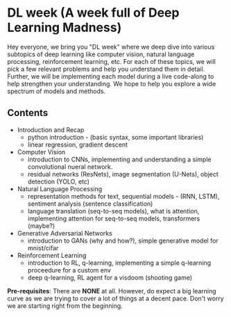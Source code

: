 # DL week (A week full of Deep Learning Madness)

Hey everyone, we bring you "DL week" where we deep dive into various subtopics of deep learning like computer vision, natural language processing, reinforcement learning, etc. For each of these topics, we will pick a few relevant problems and help you understand them in detail. Further, we will be implementing each model during a live code-along to help strengthen your understanding. We hope to help you explore a wide spectrum of models and methods. 

## Contents

- Introduction and Recap
  - python introduction - (basic syntax, some important libraries)
  - linear regression, gradient descent
- Computer Vision
  - introduction to CNNs, implementing and understanding a simple convolutional nueral network.
  - residual networks (ResNets), image segmentation (U-Nets), object detection (YOLO, etc)
- Natural Language Processing
  - representation methods for text, sequential models - (RNN, LSTM), sentiment analysis (sentence classification)
  - language translation (seq-to-seq models), what is attention, implementing attention for seq-to-seq models, transformers (maybe?)  
- Generative Adversarial Networks
  - introduction to GANs (why and how?), simple generative model for mnist/cifar  
- Reinforcement Learning
  - introduction to RL, q-learning, implementing a simple q-learning proceedure for a custom env
  - deep q-learning, RL agent for a visdoom (shooting game)

**Pre-requisites**: There are **NONE** at all. However, do expect a big learning curve as we are trying to cover a lot of things at a decent pace. Don't worry we are starting right from the beginning. 
